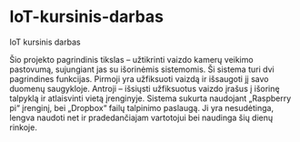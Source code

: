 # IoT-kursinis-darbas
IoT kursinis darbas

Šio projekto pagrindinis tikslas – užtikrinti vaizdo kamerų veikimo pastovumą, sujungiant jas
su išorinėmis sistemomis. Ši sistema turi dvi pagrindines funkcijas. Pirmoji yra užfiksuoti vaizdą ir
išsaugoti jį savo duomenų saugykloje. Antroji – išsiųsti užfiksuotus vaizdo įrašus į išorinę talpyklą
ir atlaisvinti vietą įrenginyje. Sistema sukurta naudojant „Raspberry pi“ įrenginį, bei „Dropbox“
failų talpinimo paslaugą. Ji yra nesudėtinga, lengva naudoti net ir pradedančiajam vartotojui bei
naudinga šių dienų rinkoje.



